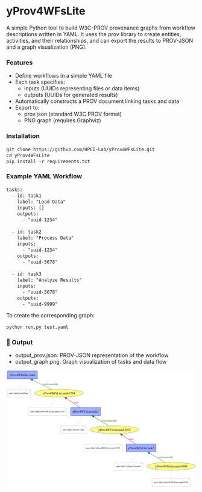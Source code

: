 # yProv4WFsLite

A simple Python tool to build W3C-PROV provenance graphs from workflow descriptions written in YAML.
It uses the prov library to create entities, activities, and their relationships, and can export the results to PROV-JSON and a graph visualization (PNG).


### Features

- Define workflows in a simple YAML file
- Each task specifies:
    - inputs (UUIDs representing files or data items)
    - outputs (UUIDs for generated results)
- Automatically constructs a PROV document linking tasks and data
- Export to:
    - prov.json (standard W3C PROV format)
    - PNG graph (requires Graphviz)

### Installation

```
git clone https://github.com/HPCI-Lab/yProv4WFsLite.git
cd yProv4WFsLite
pip install -r requirements.txt
```

### Example YAML Workflow

```
tasks:
  - id: task1
    label: "Load Data"
    inputs: []
    outputs:
      - "uuid-1234"

  - id: task2
    label: "Process Data"
    inputs:
      - "uuid-1234"
    outputs:
      - "uuid-5678"

  - id: task3
    label: "Analyze Results"
    inputs:
      - "uuid-5678"
    outputs:
      - "uuid-9999"
```

To create the corresponding graph: 

```
python run.py test.yaml
```

### 📂 Output

- output_prov.json: PROV-JSON representation of the workflow
- output_graph.png: Graph visualization of tasks and data flow

![output_graph](example/output_graph.png)